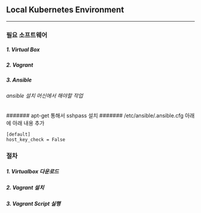 ## Local Kubernetes Environment

---

### 필요 소프트웨어

#####  1. Virtual Box

#####  2. Vagrant

#####  3. Ansible
###### ansible 설치 머신에서 해야할 작업
####### apt-get 통해서 sshpass 설치
####### /etc/ansible/.ansible.cfg 아래에 아래 내용 추가
```
[default]
host_key_check = False
```


### 절차

 ##### 1. Virtualbox 다운로드

##### 2. Vagrant 설치

##### 3. Vagrant Script 실행





##### 







